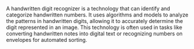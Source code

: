 A handwritten digit recognizer is a technology that can identify and categorize handwritten numbers. It uses algorithms and models to analyze the patterns in handwritten digits, allowing it to accurately determine the digit represented in an image. This technology is often used in tasks like converting handwritten notes into digital text or recognizing numbers on envelopes for automated sorting.
